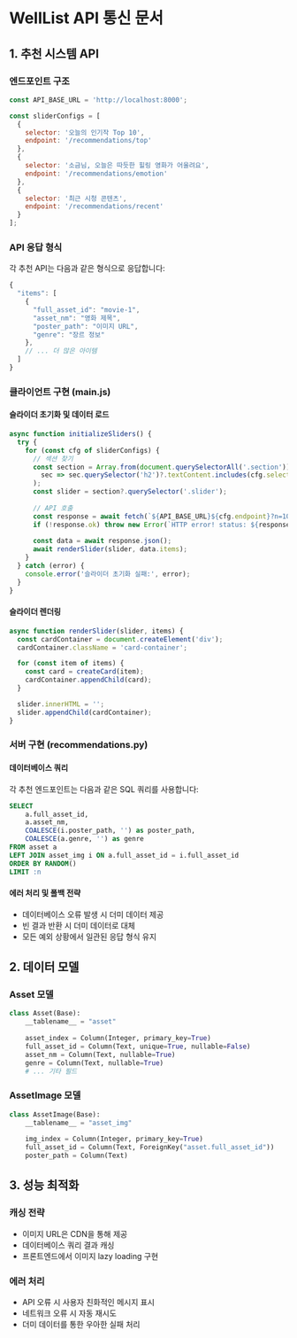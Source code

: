 # WellList API 통신 문서

## 1. 추천 시스템 API

### 엔드포인트 구조

```javascript
const API_BASE_URL = 'http://localhost:8000';

const sliderConfigs = [
  { 
    selector: '오늘의 인기작 Top 10', 
    endpoint: '/recommendations/top'
  },
  { 
    selector: '소금님, 오늘은 따듯한 힐링 영화가 어울려요',
    endpoint: '/recommendations/emotion'
  },
  { 
    selector: '최근 시청 콘텐츠',
    endpoint: '/recommendations/recent'
  }
];
```

### API 응답 형식

각 추천 API는 다음과 같은 형식으로 응답합니다:

```javascript
{
  "items": [
    {
      "full_asset_id": "movie-1",
      "asset_nm": "영화 제목",
      "poster_path": "이미지 URL",
      "genre": "장르 정보"
    },
    // ... 더 많은 아이템
  ]
}
```

### 클라이언트 구현 (main.js)

#### 슬라이더 초기화 및 데이터 로드
```javascript
async function initializeSliders() {
  try {
    for (const cfg of sliderConfigs) {
      // 섹션 찾기
      const section = Array.from(document.querySelectorAll('.section')).find(
        sec => sec.querySelector('h2')?.textContent.includes(cfg.selector)
      );
      const slider = section?.querySelector('.slider');
      
      // API 호출
      const response = await fetch(`${API_BASE_URL}${cfg.endpoint}?n=10`);
      if (!response.ok) throw new Error(`HTTP error! status: ${response.status}`);
      
      const data = await response.json();
      await renderSlider(slider, data.items);
    }
  } catch (error) {
    console.error('슬라이더 초기화 실패:', error);
  }
}
```

#### 슬라이더 렌더링
```javascript
async function renderSlider(slider, items) {
  const cardContainer = document.createElement('div');
  cardContainer.className = 'card-container';

  for (const item of items) {
    const card = createCard(item);
    cardContainer.appendChild(card);
  }

  slider.innerHTML = '';
  slider.appendChild(cardContainer);
}
```

### 서버 구현 (recommendations.py)

#### 데이터베이스 쿼리
각 추천 엔드포인트는 다음과 같은 SQL 쿼리를 사용합니다:

```sql
SELECT 
    a.full_asset_id, 
    a.asset_nm,
    COALESCE(i.poster_path, '') as poster_path,
    COALESCE(a.genre, '') as genre
FROM asset a
LEFT JOIN asset_img i ON a.full_asset_id = i.full_asset_id
ORDER BY RANDOM() 
LIMIT :n
```

#### 에러 처리 및 폴백 전략
- 데이터베이스 오류 발생 시 더미 데이터 제공
- 빈 결과 반환 시 더미 데이터로 대체
- 모든 예외 상황에서 일관된 응답 형식 유지

## 2. 데이터 모델

### Asset 모델
```python
class Asset(Base):
    __tablename__ = "asset"
    
    asset_index = Column(Integer, primary_key=True)
    full_asset_id = Column(Text, unique=True, nullable=False)
    asset_nm = Column(Text, nullable=True)
    genre = Column(Text, nullable=True)
    # ... 기타 필드
```

### AssetImage 모델
```python
class AssetImage(Base):
    __tablename__ = "asset_img"
    
    img_index = Column(Integer, primary_key=True)
    full_asset_id = Column(Text, ForeignKey("asset.full_asset_id"))
    poster_path = Column(Text)
```

## 3. 성능 최적화

### 캐싱 전략
- 이미지 URL은 CDN을 통해 제공
- 데이터베이스 쿼리 결과 캐싱
- 프론트엔드에서 이미지 lazy loading 구현

### 에러 처리
- API 오류 시 사용자 친화적인 메시지 표시
- 네트워크 오류 시 자동 재시도
- 더미 데이터를 통한 우아한 실패 처리
